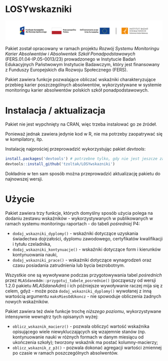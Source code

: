 # LOSYwskazniki

![FERS+RP+UE+IBE-PIB](inst/Belka-FERS-IBE-PIB.png)

Pakiet został opracowany w ramach projektu *Rozwój Systemu Monitoringu Karier Absolwentów i Absolwentek Szkół Ponadpodstawowych* (FERS.01.04-IP.05-0013/23) prowadzonego w Instytucie Badań Edukacyjnych Państwowym Instytucie Badawczym, który jest finansowany z Funduszy Europejskich dla Rozwoju Społecznego (FERS).

Pakiet zawiera funkcje pozwalające obliczać wskaźniki charakteryzujące przebieg karier poszczególnych absolwentów, wykorzystywane w systemie monitoringu karier absolwentów polskich szkół ponadpodstawowych.

# Instalacja / aktualizacja

Pakiet nie jest wypchnięty na CRAN, więc trzeba instalować go ze źródeł.

Ponieważ jednak zawiera jedynie kod w R, nie ma potrzeby zaopatrywać się w kompilatory, itp.

Instalację najprościej przeprowadzić wykorzystując pakiet *devtools*:

``` r
install.packages('devtools') # potrzebne tylko, gdy nie jest jeszcze zainstalowany
devtools::install_github('tzoltak/LOSYwskazniki')
```

Dokładnie w ten sam sposób można przeprowadzić aktualizację pakietu do najnowszej wersji.

# Użycie

Pakiet zawiera trzy funkcje, których domyślny sposób użycia polega na dodaniu zestawu wskaźników - wykorzystywanych w publikowanych w ramach systemu monitoringu raportach - do tabeli *pośredniej* P4:

-   `dodaj_wskazniki_dyplomy()` - wskaźniki dotyczące uzyskania świadectwa dojrzałości, dyplomu zawodowego, certyfikatów kwalifikacji i tytułu czeladnika,
-   `dodaj_wskazniki_kontynuacje()` - wskaźniki dotyczące form i kierunków kontynuowania nauki,
-   `dodaj_wskazniki_prace()` - wskaźniki dotyczące wynagrodzeń oraz czasu posiadania zatrudnienia lub bycia bezrobotnym.

Wszystkie one są wywoływane podczas przygotowywania tabel *pośrednich* przez `MLASdaneAdm::przygotuj_tabele_posrednie()` (począwszy od wersji 1.2.0 pakietu *MLASdaneAdm*) i ich późniejsze wywoływanie raczej mija się z celem, gdyż - może poza `dodaj_wskazniki_dyplomy()` wywołanej z inną wartością argumentu `maksMiesOdUkoncz` - nie spowoduje obliczenia żadnych nowych wskaźników.

Pakiet zawiera też dwie funkcje trochę *niższego poziomu*, wykorzystywane intensywnie wewnątrz tych opisanych wyżej:

-   `oblicz_wskaznik_macierz()` - pozwala obliczyć wartość wskaźnika opisującego wiele niewykluczających się wzajemnie stanów (np. kontynuowanie nauki w różnych formach w danym miesiącu od ukończenia szkoły); tworzony wskaźnik ma postać kolumny-macierzy;
-   `oblicz_wskaznik_z_p3()` - pozwala dokonać agregacji wartości zmiennej po czasie w ramach poszczególnych absolwentów.
